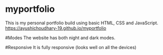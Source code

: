 # myportfolio
This is my personal portfolio build using basic HTML, CSS and JavaScript.
https://ayushichoudhary-19.github.io/myportfolio

#Modes
The website has both night and dark modes.

#Responsive
It is fully responsive (looks well on all the devices)
